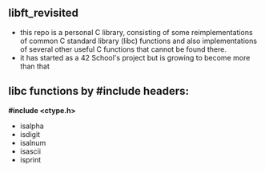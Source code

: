 ## libft_revisited
* this repo is a personal C library, consisting of some reimplementations of common C standard library (libc) functions and also implementations of several other useful C functions that cannot be found there.
* it has started as a 42 School's project but is growing to become more than that

## libc functions by #include headers:
 **#include <ctype.h>**
* isalpha
* isdigit
* isalnum
* isascii
* isprint
